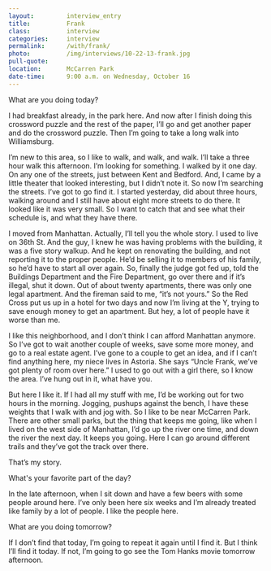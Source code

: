 ```yaml
---
layout:         interview_entry
title:          Frank
class:          interview
categories:     interview
permalink:      /with/frank/
photo:          /img/interviews/10-22-13-frank.jpg
pull-quote:
location:       McCarren Park
date-time:      9:00 a.m. on Wednesday, October 16
---
```

<p class="question">What are you doing today?</p>
<p>I had breakfast already, in the park here. And now after I finish doing this crossword puzzle and the rest of the paper, I’ll go and get another paper and do the crossword puzzle. Then I’m going to take a long walk into Williamsburg.</p>

<p>I’m new to this area, so I like to walk, and walk, and walk. I’ll take a three hour walk this afternoon. I’m looking for something. I walked by it one day. On any one of the streets, just between Kent and Bedford. And, I came by a little theater that looked interesting, but I didn’t note it. So now I’m searching the streets. I’ve got to go find it. I started yesterday, did about three hours, walking around and I still have about eight more streets to do there. It looked like it was very small. So I want to catch that and see what their schedule is, and what they have there. </p>

<p>I moved from Manhattan. Actually, I’ll tell you the whole story. I used to live on 36th St. And the guy, I knew he was having problems with the building, it was a five story walkup. And he kept on renovating the building, and not reporting it to the proper people. He’d be selling it to members of his family, so he’d have to start all over again.  So, finally the judge got fed up, told the Buildings Department and the Fire Department, go over there and if it’s illegal, shut it down. Out of about twenty apartments, there was only one legal apartment. And the fireman said to me, “it’s not yours.” So the Red Cross put us up in a hotel for two days and now I’m living at the Y, trying to save enough money to get an apartment. But hey, a lot of people have it worse than me. </p>

<p>I like this neighborhood, and I don’t think I can afford Manhattan anymore. So I’ve got to wait another couple of weeks, save some more money, and go to a real estate agent. I’ve gone to a couple to get an idea, and if I can’t find anything here, my niece lives in Astoria. She says “Uncle Frank, we’ve got plenty of room over here.” I used to go out with a girl there, so I know the area. I’ve hung out in it, what have you. </p>

<p>But here I like it. If I had all my stuff with me, I’d be working out for two hours in the morning. Jogging, pushups against the bench, I have these weights that I walk with and jog with. So I like to be near McCarren Park. There are other small parks, but the thing that keeps me going, like when I lived on the west side of Manhattan, I’d go up the river one time, and down the river the next day. It keeps you going. Here I can go around different trails and they’ve got the track over there. </p>

<p>That’s my story.</p>

<p class="question">What's your favorite part of the day?</p>
<p>In the late afternoon, when I sit down and have a few beers with some people around here. I’ve only been here six weeks and I’m already treated like family by a lot of people. I like the people here. </p>

<p class="question">What are you doing tomorrow?</p>
<p>If I don’t find that today, I’m going to repeat it again until I find it. But I think I’ll find it today. If not, I’m going to go see the Tom Hanks movie tomorrow afternoon.</p>
